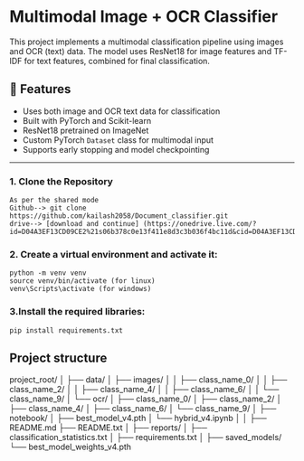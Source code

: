 # Multimodal Image + OCR Classifier

This project implements a multimodal classification pipeline using images and OCR (text) data. The model uses ResNet18 for image features and TF-IDF for text features, combined for final classification.

## 🧠 Features

- Uses both image and OCR text data for classification
- Built with PyTorch and Scikit-learn
- ResNet18 pretrained on ImageNet
- Custom PyTorch `Dataset` class for multimodal input
- Supports early stopping and model checkpointing

---

### 1. Clone the Repository
```
As per the shared mode 
Github--> git clone https://github.com/kailash2058/Document_classifier.git
drive--> [download and continue] (https://onedrive.live.com/?id=D04A3EF13CD09CE2%21s06b378c0e13f411e8d3c3b036f4bc11d&cid=D04A3EF13CD09CE2)
```

### 2. Create a virtual environment and activate it:
```
python -m venv venv
source venv/bin/activate (for linux)
venv\Scripts\activate (for windows)
```
### 3.Install the required libraries:

```
pip install requirements.txt 
```

## Project structure



project_root/
│
├── data/
│   ├── images/
│   │   ├── class_name_0/
│   │   ├── class_name_2/
│   │   ├── class_name_4/
│   │   ├── class_name_6/
│   │   └── class_name_9/
│   └── ocr/
│       ├── class_name_0/
│       ├── class_name_2/
│       ├── class_name_4/
│       ├── class_name_6/
│       └── class_name_9/
│
├── notebook/
│   ├── best_model_v4.pth
│   └── hybrid_v4.ipynb
│
│
├── README.md
├── README.txt
│
├── reports/
│   ├── classification_statistics.txt
│
├── requirements.txt
│
├── saved_models/
    └── best_model_weights_v4.pth

